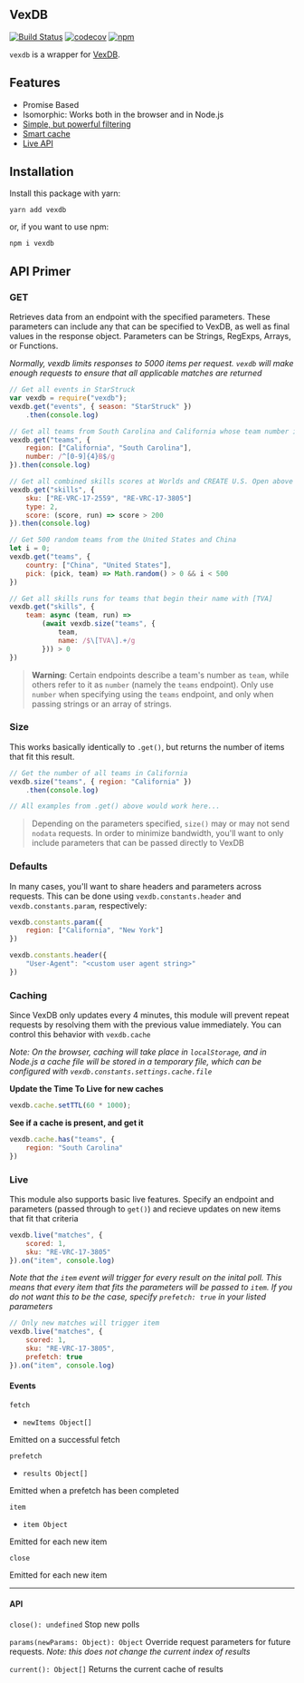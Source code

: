 ## VexDB 
[![Build Status](https://travis-ci.org/MayorMonty/vexdb.svg?branch=master)](https://travis-ci.org/MayorMonty/vexdb) [![codecov](https://codecov.io/gh/MayorMonty/vexdb/branch/master/graph/badge.svg)](https://codecov.io/gh/MayorMonty/vexdb) [![npm](https://img.shields.io/npm/dm/vexdb.svg)](https://npm.im/vexdb)


`vexdb` is a wrapper for [VexDB](https://vexdb.io).

## Features
 - Promise Based
 - Isomorphic: Works both in the browser and in Node.js
 - [Simple, but powerful filtering](#get)
 - [Smart cache](#caching)
 - [Live API](#live)

## Installation

Install this package with yarn:

    yarn add vexdb

or, if you want to use npm:

    npm i vexdb

## API Primer

### GET

Retrieves data from an endpoint with the specified parameters. These parameters can include any that can be specified to VexDB, as well as final values in the response object. Parameters can be Strings, RegExps, Arrays, or Functions. 

*Normally, vexdb limits responses to 5000 items per request. `vexdb` will make enough requests to ensure that all applicable matches are returned*
```javascript
// Get all events in StarStruck
var vexdb = require("vexdb");
vexdb.get("events", { season: "StarStruck" })
    .then(console.log)

// Get all teams from South Carolina and California whose team number is 4 digits and ends with a B
vexdb.get("teams", { 
    region: ["California", "South Carolina"],
    number: /^[0-9]{4}B$/g 
}).then(console.log) 

// Get all combined skills scores at Worlds and CREATE U.S. Open above 200
vexdb.get("skills", {
    sku: ["RE-VRC-17-2559", "RE-VRC-17-3805"]
    type: 2,
    score: (score, run) => score > 200
}).then(console.log)

// Get 500 random teams from the United States and China
let i = 0;
vexdb.get("teams", {
    country: ["China", "United States"],
    pick: (pick, team) => Math.random() > 0 && i < 500
})

// Get all skills runs for teams that begin their name with [TVA]
vexdb.get("skills", {
    team: async (team, run) => 
        (await vexdb.size("teams", {
            team,
            name: /$\[TVA\].+/g
        })) > 0
})
```
> **Warning**: Certain endpoints describe a team's number as `team`, while others refer to it as `number` (namely the `teams` endpoint). Only use `number` when specifying using the `teams` endpoint, and only when passing strings or an array of strings. 


### Size

This works basically identically to `.get()`, but returns the number of items that fit this result.
```javascript
// Get the number of all teams in California
vexdb.size("teams", { region: "California" })
    .then(console.log) 

// All examples from .get() above would work here...

```
> Depending on the parameters specified, `size()` may or may not send `nodata` requests. In order to minimize bandwidth, you'll want to only include parameters that can be passed directly to VexDB

### Defaults
In many cases, you'll want to share headers and parameters across requests. This can be done using `vexdb.constants.header` and `vexdb.constants.param`, respectively:
```javascript
vexdb.constants.param({
    region: ["California", "New York"]
}) 

vexdb.constants.header({
    "User-Agent": "<custom user agent string>"
})
```


### Caching
Since VexDB only updates every 4 minutes, this module will prevent repeat requests by resolving them with the previous value immediately. You can control this behavior with `vexdb.cache`

*Note: On the browser, caching will take place in `localStorage`, and in Node.js a cache file will be stored in a temporary file, which can be configured with `vexdb.constants.settings.cache.file`*

**Update the Time To Live for new caches**
```javascript
vexdb.cache.setTTL(60 * 1000);
```
**See if a cache is present, and get it**
```javascript
vexdb.cache.has("teams", {
    region: "South Carolina"
})
```
### Live
This module also supports basic live features. Specify an endpoint and parameters (passed through to `get()`) and recieve updates on new items that fit that criteria
```javascript
vexdb.live("matches", {
    scored: 1,
    sku: "RE-VRC-17-3805"
}).on("item", console.log)
```

*Note that the `item` event will trigger for every result on the inital poll. This means that every item that fits the parameters will be passed to `item`. If you do not want this to be the case, specify `prefetch: true` in your listed parameters*
```javascript
// Only new matches will trigger item
vexdb.live("matches", {
    scored: 1,
    sku: "RE-VRC-17-3805",
    prefetch: true
}).on("item", console.log)
```
#### Events

`fetch`
- `newItems Object[]`

Emitted on a successful fetch

`prefetch`
- `results Object[]`

Emitted when a prefetch has been completed

`item`
- `item Object`

Emitted for each new item

`close`

Emitted for each new item

---

#### API

`close(): undefined`
Stop new polls


`params(newParams: Object): Object`
Override request parameters for future requests. *Note: this does not change the current index of results*


`current(): Object[]`
Returns the current cache of results

